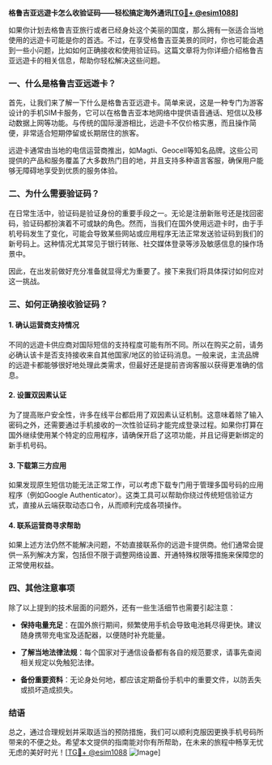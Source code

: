 **格鲁吉亚远遊卡怎么收验证码——轻松搞定海外通讯[[TG💪+ @esim1088](https://t.me/s/esim1088)]**

如果你计划去格鲁吉亚旅行或者已经身处这个美丽的国度，那么拥有一张适合当地使用的远遊卡可能是你的首选。不过，在享受格鲁吉亚美景的同时，你也可能会遇到一些小问题，比如如何正确接收和使用验证码。这篇文章将为你详细介绍格鲁吉亚远遊卡的相关信息，帮助你轻松解决这些问题。

### 一、什么是格鲁吉亚远遊卡？

首先，让我们来了解一下什么是格鲁吉亚远遊卡。简单来说，这是一种专门为游客设计的手机SIM卡服务，它可以在格鲁吉亚本地网络中提供语音通话、短信以及移动数据上网等功能。与传统的国际漫游相比，远遊卡不仅价格实惠，而且操作简便，非常适合短期停留或长期居住的旅客。

远遊卡通常由当地的电信运营商推出，如Magti、Geocell等知名品牌。这些公司提供的产品和服务覆盖了大多数热门目的地，并且支持多种语言客服，确保用户能够无障碍地享受到优质的服务体验。

### 二、为什么需要验证码？

在日常生活中，验证码是验证身份的重要手段之一。无论是注册新账号还是找回密码，验证码都扮演着不可或缺的角色。然而，当我们在国外使用远遊卡时，由于手机号码发生了变化，可能会导致某些网站或应用程序无法正常发送验证码到我们的新号码上。这种情况尤其常见于银行转账、社交媒体登录等涉及敏感信息的操作场景中。

因此，在出发前做好充分准备就显得尤为重要了。接下来我们将具体探讨如何应对这一挑战。

### 三、如何正确接收验证码？

#### 1. 确认运营商支持情况

不同的远遊卡供应商对国际短信的支持程度可能有所不同。所以在购买之前，请务必确认该卡是否支持接收来自其他国家/地区的验证码消息。一般来说，主流品牌的远遊卡都能够很好地处理此类需求，但最好还是提前咨询客服以获得更准确的信息。

#### 2. 设置双因素认证

为了提高账户安全性，许多在线平台都启用了双因素认证机制。这意味着除了输入密码之外，还需要通过手机接收的一次性验证码才能完成登录过程。如果你打算在国外继续使用某个特定的应用程序，请确保开启了这项功能，并且记得更新绑定的新手机号码。

#### 3. 下载第三方应用

如果发现原生短信功能无法正常工作，可以考虑下载专门用于管理多国号码的应用程序（例如Google Authenticator）。这类工具可以帮助你绕过传统短信验证方式，直接从云端获取动态口令，从而顺利完成各项操作。

#### 4. 联系运营商寻求帮助

如果上述方法仍然不能解决问题，不妨直接联系你的远遊卡提供商。他们通常会提供一系列解决方案，包括但不限于调整网络设置、开通特殊权限等措施来保障您的正常使用权益。

### 四、其他注意事项

除了以上提到的技术层面的问题外，还有一些生活细节也需要引起注意：

- **保持电量充足**：在国外旅行期间，频繁使用手机会导致电池耗尽得更快。建议随身携带充电宝及适配器，以便随时补充能量。
  
- **了解当地法律法规**：每个国家对于通信设备都有各自的规范要求，请事先查阅相关规定以免触犯法律。

- **备份重要资料**：无论身处何地，都应该定期备份手机中的重要文件，以防丢失或损坏造成损失。

### 结语

总之，通过合理规划并采取适当的预防措施，我们可以顺利克服因更换手机号码所带来的不便之处。希望本文提供的指南能对你有所帮助，在未来的旅程中畅享无忧无虑的美好时光！[[TG💪+ @esim1088](https://t.me/s/esim1088) ![Image](https://i.postimg.cc/4NQfJmqS/Snipaste-2025-05-13-00-14-12.png)]